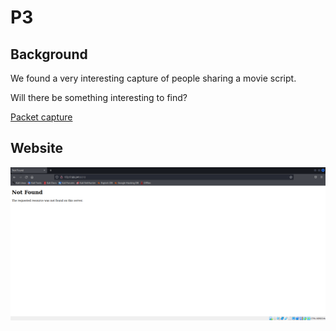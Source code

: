 # P3

## Background

We found a very interesting capture of people sharing a movie script.

Will there be something interesting to find?

[Packet capture](./wireshark-examen.pcapng)

## Website

![server:8010](./website.PNG)



